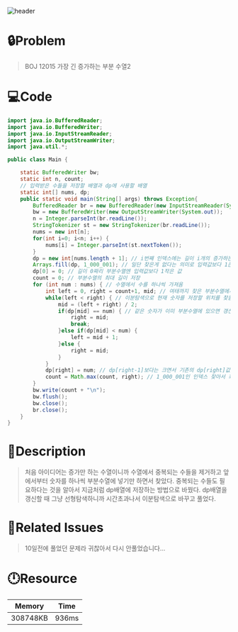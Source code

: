 
![header](https://capsule-render.vercel.app/api?type=waving&height=200&color=0:B2E6FF,100:FFB2D6&text=BOJ%2012015&fontColor=FFFFFF&fontAlign=80&fontAlignY=35&fontSize=50)

# **🔒Problem**

> BOJ 12015 가장 긴 증가하는 부분 수열2
> 

# 💻**Code**

```java
import java.io.BufferedReader;
import java.io.BufferedWriter;
import java.io.InputStreamReader;
import java.io.OutputStreamWriter;
import java.util.*;

public class Main {

    static BufferedWriter bw;
    static int n, count;
    // 입력받은 수들을 저장할 배열과 dp에 사용할 배열
    static int[] nums, dp;
    public static void main(String[] args) throws Exception{
        BufferedReader br = new BufferedReader(new InputStreamReader(System.in));
        bw = new BufferedWriter(new OutputStreamWriter(System.out));
        n = Integer.parseInt(br.readLine());
        StringTokenizer st = new StringTokenizer(br.readLine());
        nums = new int[n];
        for(int i=0; i<n; i++) {
            nums[i] = Integer.parseInt(st.nextToken());
        }
        dp = new int[nums.length + 1]; // i번째 인덱스에는 길이 i개의 증가하는 부분수열을 찾았을 때의 그 부분수열의 최댓값을 저장, 최대 n개의 부분수열까지 생길 수있으므로 크기는 n+1
        Arrays.fill(dp, 1_000_001); // 일단 찾은게 없다는 의미로 입력값보다 1큰 값으로 초기화
        dp[0] = 0; // 길이 0짜리 부분수열엔 입력값보다 1작은 값
        count = 0; // 부분수열의 최대 길이 저장
        for (int num : nums) { // 수열에서 수를 하나씩 가져옴
            int left = 0, right = count+1, mid; // 여태까지 찾은 부분수열에서 
            while(left < right) { // 이분탐색으로 현재 숫자를 저장할 위치를 찾음
                mid = (left + right) / 2;
                if(dp[mid] == num) { // 같은 숫자가 이미 부분수열에 있으면 갱신은 필요없지만 break를 위해 탐색
                    right = mid;
                    break;
                }else if(dp[mid] < num) {
                    left = mid + 1;
                }else {
                    right = mid;
                }
            }
            dp[right] = num; // dp[right-1]보다는 크면서 기존의 dp[right]값보다는 작은 num으로 dp[right] 갱신
            count = Math.max(count, right); // 1_000_001인 인덱스 찾아서 최대 길이 구하면 되는데 반복문 돌리기 귀찮아서 
        }
        bw.write(count + "\n");
        bw.flush();
        bw.close();
        br.close();
    }
}
```

# **🔑Description**

> 처음 아이디어는 증가만 하는 수열이니까 수열에서 중복되는 수들을 제거하고 앞에서부터 숫자를 하나씩 부분수열에 넣기만 하면서 찾았다.
> 중복되는 수들도 필요하다는 것을 알아서 지금처럼 dp배열에 저장하는 방법으로 바꿨다. 
> dp배열을 갱신할 때 그냥 선형탐색하니까 시간초과나서 이분탐색으로 바꾸고 풀었다.

# **📑Related Issues**

> 10일전에 풀었던 문제라 귀찮아서 다시 안풀었습니다...

# **🕛Resource**

| Memory | Time |
| --- | --- |
| 308748KB | 936ms |
